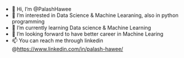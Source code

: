 - 👋 Hi, I’m @PalashHawee
- 👀 I’m interested in Data Science & Machine Learaning, also in python programming
- 🌱 I’m currently learning Data science & Machine Learning
- 💞️ I’m looking forward to have better career in Machine Learing 
- 📫 You can reach me through linkedin @https://www.linkedin.com/in/palash-hawee/

<!---
PalashHawee/PalashHawee is a ✨ special ✨ repository because its `README.md` (this file) appears on your GitHub profile.
You can click the Preview link to take a look at your changes.
--->
